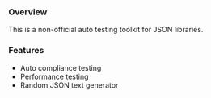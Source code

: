 ### Overview ###
This is a non-official auto testing toolkit for JSON libraries.

### Features ###
  * Auto compliance testing
  * Performance testing
  * Random JSON text generator